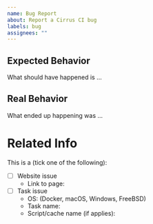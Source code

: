 ```yaml
---
name: Bug Report
about: Report a Cirrus CI bug
labels: bug
assignees: ""
---
```


<!-- 
Thank you for filing a bug report.

Before you open this issue, **please take a moment to consider** if this is actually a BUG or DEFECT with Cirrus CI,
or if this is a FEATURE you want added. Even if it is a small feature, it is still a feature. Please use the feature issue template.

Thank you!
-->

## Expected Behavior

What should have happened is ...

## Real Behavior

What ended up happening was ...

# Related Info

This is a (tick one of the following):

- [ ] Website issue
  - Link to page:
- [ ] Task issue
  - OS: (Docker, macOS, Windows, FreeBSD)
  - Task name:
  - Script/cache name (if applies):

